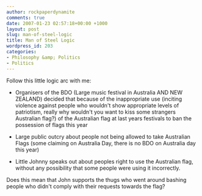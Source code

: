```yaml
---
author: rockpaperdynamite
comments: true
date: 2007-01-23 02:57:18+00:00 +1000
layout: post
slug: man-of-steel-logic
title: Man of Steel Logic
wordpress_id: 203
categories:
- Philosophy &amp; Politics
- Politics
---
```


Follow this little logic arc with me:



	
  * Organisers of the BDO (Large music festival in Australia AND NEW ZEALAND) decided that because of the inappropriate use (inciting violence against people who wouldn't show appropriate levels of patriotism, really why wouldn't you want to kiss some strangers Australian flag?) of the Australian flag at last years festivals to ban the possession of flags this year

	
  * Large public outcry about people not being allowed to take Australian Flags (some claiming on Australia Day, there is no BDO on Australia day this year)

	
  * Little Johnny speaks out about peoples right to use the Australian flag, without any possibility that some people were using it incorrectly.


Does this mean that John supports the thugs who went around bashing people who didn't comply with their requests towards the flag?
